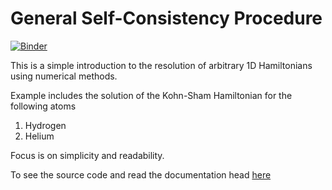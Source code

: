 General Self-Consistency Procedure
====================================

[![Binder](https://mybinder.org/badge_logo.svg)](https://mybinder.org/v2/gh/v1j4y/gscf/HEAD)

This is a simple introduction to the resolution 
of arbitrary 1D Hamiltonians using numerical methods.

Example includes the solution of the Kohn-Sham
Hamiltonian for the following atoms

1. Hydrogen
2. Helium

Focus is on simplicity and readability.

To see the source code and read the documentation head [here](gscf.md)
